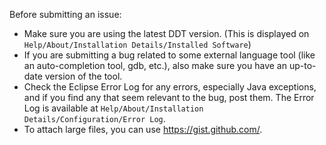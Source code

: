 Before submitting an issue:

 * Make sure you are using the latest DDT version. (This is displayed on `Help/About/Installation Details/Installed Software`)
 * If you are submitting a bug related to some external language tool (like an auto-completion tool, gdb, etc.), also make sure you have an up-to-date version of the tool.
 * Check the Eclipse Error Log for any errors, especially Java exceptions, and if you find any that seem relevant to the bug, post them. The Error Log is available at `Help/About/Installation Details/Configuration/Error Log`. 
 * To attach large files, you can use https://gist.github.com/.